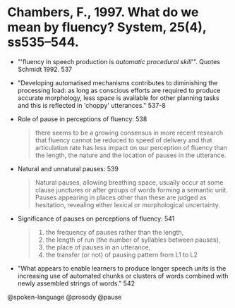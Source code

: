 # Chambers, F., 1997. What do we mean by fluency? System, 25(4), ss535–544.

- "'fluency in speech production is *automatic procedural skill*'". Quotes Schmidt 1992. 537

- "Developing automatised mechanisms contributes to diminishing the processing load: as long as conscious efforts are required to produce accurate morphology, less space is available for other planning tasks and this is reflected in 'choppy' utterances." 537-8

- Role of pause in perceptions of fluency: 538

  > there seems to be a growing consensus in more recent research that fluency cannot be reduced to speed of delivery and that articulation rate has less impact on our perception of fluency than the length, the nature and the location of pauses in the utterance.

- Natural and unnatural pauses: 539

  > Natural pauses, allowing breathing space, usually occur at some clause junctures or after groups of words forming a semantic unit. Pauses appearing in places other than these are judged as hesitation, revealing either lexical or morphological uncertainty.

- Significance of pauses on perceptions of fluency: 541

  > 1. the frequency of pauses rather than the length,
  > 2. the length of run (the number of syllables between pauses),
  > 3. the place of pauses in an utterance,
  > 4. the transfer (or not) of pausing pattern from L1 to L2


- "What appears to enable learners to produce longer speech units is the increasing use of automated chunks or clusters of words combined with newly assembled strings of words." 542

@spoken-language
@prosody
@pause
